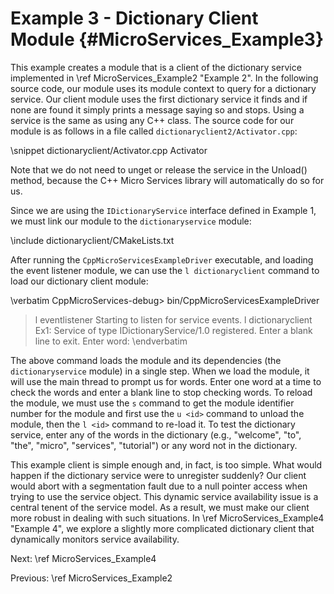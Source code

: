Example 3 - Dictionary Client Module   {#MicroServices_Example3}
====================================

This example creates a module that is a client of the dictionary service
implemented in \ref MicroServices_Example2 "Example 2". In the following
source code, our module uses its module context to query for a dictionary
service. Our client module uses the first dictionary service it finds and
if none are found it simply prints a message saying so and stops. Using
a service is the same as using any C++ class. The source code for our
module is as follows in a file called `dictionaryclient2/Activator.cpp`:

\snippet dictionaryclient/Activator.cpp Activator

Note that we do not need to unget or release the service in the Unload()
method, because the C++ Micro Services library will automatically do so
for us.

Since we are using the `IDictionaryService` interface defined in Example 1,
we must link our module to the `dictionaryservice` module:

\include dictionaryclient/CMakeLists.txt

After running the `CppMicroServicesExampleDriver` executable, and loading the event
listener module, we can use the `l dictionaryclient` command to load
our dictionary client module:

\verbatim
CppMicroServices-debug> bin/CppMicroServicesExampleDriver
> l eventlistener
Starting to listen for service events.
> l dictionaryclient
Ex1: Service of type IDictionaryService/1.0 registered.
Enter a blank line to exit.
Enter word:
\endverbatim

The above command loads the module and its dependencies (the `dictionaryservice`
module) in a single step. When we load the module, it will use the main thread to
prompt us for words. Enter one word at a time to check the words and enter a
blank line to stop checking words. To reload the module, we must use the `s`
command to get the module identifier number for the module and first use the
`u <id>` command to unload the module, then the `l <id>` command to re-load it.
To test the dictionary service, enter any of the words in the dictionary
(e.g., "welcome", "to", "the", "micro", "services", "tutorial") or any word not
in the dictionary.

This example client is simple enough and, in fact, is too simple. What would
happen if the dictionary service were to unregister suddenly? Our client would
abort with a segmentation fault due to a null pointer access when trying to use
the service object. This dynamic service availability issue is a central tenent
of the service model. As a result, we must make our client more robust in dealing
with such situations. In \ref MicroServices_Example4 "Example 4", we explore a
slightly more complicated dictionary client that dynamically monitors service
availability.

Next: \ref MicroServices_Example4

Previous: \ref MicroServices_Example2
